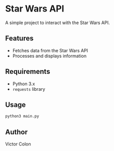 # Star Wars API

A simple project to interact with the Star Wars API.

## Features

- Fetches data from the Star Wars API
- Processes and displays information

## Requirements

- Python 3.x
- `requests` library

## Usage

```bash
python3 main.py
```

## Author

Victor Colon